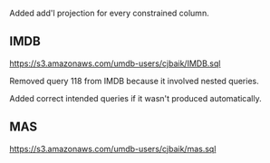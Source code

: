 Added add'l projection for every constrained column.

## IMDB

https://s3.amazonaws.com/umdb-users/cjbaik/IMDB.sql

Removed query 118 from IMDB because it involved nested queries.

Added correct intended queries if it wasn't produced automatically.

## MAS

https://s3.amazonaws.com/umdb-users/cjbaik/mas.sql
